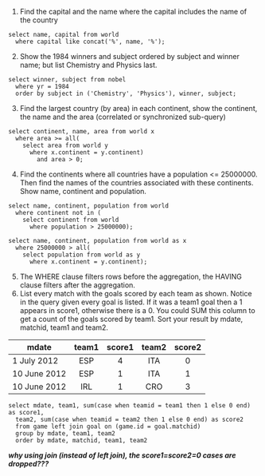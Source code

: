 1. Find the capital and the name where the capital includes the name of the country
```
select name, capital from world
  where capital like concat('%', name, '%');
```
2. Show the 1984 winners and subject ordered by subject and winner name; but list Chemistry and Physics last.
```
select winner, subject from nobel 
  where yr = 1984
  order by subject in ('Chemistry', 'Physics'), winner, subject;
```
3. Find the largest country (by area) in each continent, show the continent, the name and the area (correlated or synchronized sub-query)
```
select continent, name, area from world x
  where area >= all(
    select area from world y
      where x.continent = y.continent)
        and area > 0;
```
4. Find the continents where all countries have a population <= 25000000. Then find the names of the countries associated with these continents. Show name, continent and population.
```
select name, continent, population from world
  where continent not in (
    select continent from world
      where population > 25000000);
```
```
select name, continent, population from world as x
  where 25000000 > all(
    select population from world as y
      where x.continent = y.continent);
``` 

5. The WHERE clause filters rows before the aggregation, the HAVING clause filters after the aggregation.
6. List every match with the goals scored by each team as shown. Notice in the query given every goal is listed. If it was a team1 goal then a 1 appears in score1, otherwise there is a 0. You could SUM this column to get a count of the goals scored by team1. Sort your result by mdate, matchid, team1 and team2.

| mdate | team1 | score1 | team2 | score2|
|-------|:-----:|:------:|:-----:|:-----:|
|1 July 2012|ESP|4|ITA|0|
|10 June 2012|ESP|1|ITA|1|
|10 June 2012|IRL|1|CRO|3|

```
select mdate, team1, sum(case when teamid = team1 then 1 else 0 end) as score1, 
  team2, sum(case when teamid = team2 then 1 else 0 end) as score2 
  from game left join goal on (game.id = goal.matchid)
  group by mdate, team1, team2
  order by mdate, matchid, team1, team2
```
**_why using join (instead of left join), the score1=score2=0 cases are dropped???_**
